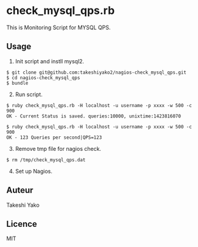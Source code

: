 # check_mysql_qps.rb

This is Monitoring Script for MYSQL QPS.

## Usage


1) Init script and instll mysql2.
```
$ git clone git@github.com:takeshiyako2/nagios-check_mysql_qps.git
$ cd nagios-check_mysql_qps
$ bundle
```

2) Run script.
```
$ ruby check_mysql_qps.rb -H localhost -u username -p xxxx -w 500 -c 900
OK - Current Status is saved. queries:10000, unixtime:1423816070

$ ruby check_mysql_qps.rb -H localhost -u username -p xxxx -w 500 -c 900
OK - 123 Queries per second|QPS=123
```

3) Remove tmp file for nagios check.
```
$ rm /tmp/check_mysql_qps.dat
```

4) Set up Nagios.

## Auteur

Takeshi Yako

## Licence

MIT

